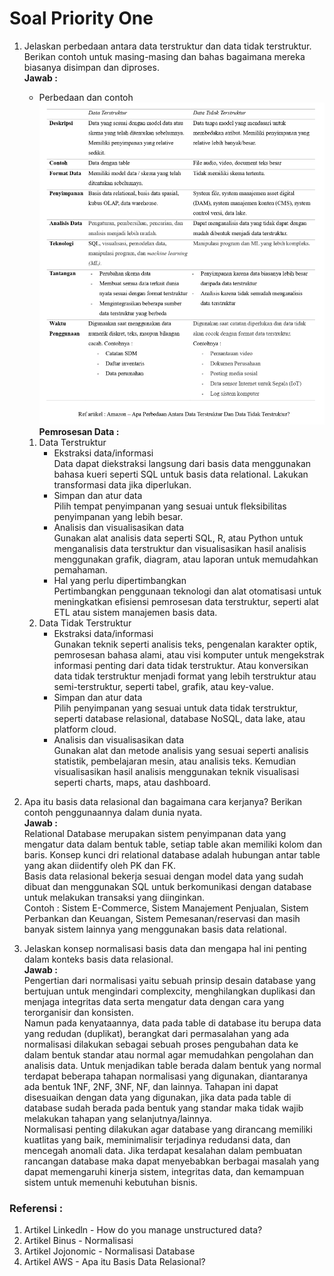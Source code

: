 # Soal Priority One

1. Jelaskan perbedaan antara data terstruktur dan data tidak terstruktur. Berikan contoh untuk masing-masing dan bahas bagaimana mereka biasanya disimpan dan diproses.  
   **Jawab :**  
   - Perbedaan dan contoh  
   ![preview](https://github.com/Ikaap/data_ika-purwanti/blob/main/11_Fundamental-DE-Part-2/screenshots/perbedaan_data.png)  
   **Pemrosesan Data :**  
   1. Data Terstruktur  
      - Ekstraksi data/informasi  
        Data dapat diekstraksi langsung dari basis data menggunakan bahasa kueri seperti SQL untuk basis data relational. Lakukan transformasi data jika diperlukan.  
      - Simpan dan atur data  
        Pilih tempat penyimpanan yang sesuai untuk fleksibilitas penyimpanan yang lebih besar.  
      - Analisis dan visualisasikan data  
        Gunakan alat analisis data seperti SQL, R, atau Python untuk menganalisis data terstruktur dan visualisasikan hasil analisis menggunakan grafik, diagram, atau laporan untuk memudahkan pemahaman.  
      - Hal yang perlu dipertimbangkan  
        Pertimbangkan penggunaan teknologi dan alat otomatisasi untuk meningkatkan efisiensi pemrosesan data terstruktur, seperti alat ETL atau sistem manajemen basis data.  
   2. Data Tidak Terstruktur  
      - Ekstraksi data/informasi  
        Gunakan teknik seperti analisis teks, pengenalan karakter optik, pemrosesan bahasa alami, atau visi komputer untuk mengekstrak informasi penting dari data tidak terstruktur. Atau konversikan data tidak terstruktur menjadi format yang lebih terstruktur atau semi-terstruktur, seperti tabel, grafik, atau key-value.  
      - Simpan dan atur data  
        Pilih penyimpanan yang sesuai untuk data tidak terstruktur, seperti database relasional, database NoSQL, data lake, atau platform cloud.  
      - Analisis dan visualisasikan data  
        Gunakan alat dan metode analisis yang sesuai seperti analisis statistik, pembelajaran mesin, atau analisis teks. Kemudian visualisasikan hasil analisis menggunakan teknik visualisasi seperti charts, maps, atau dashboard.  

2. Apa itu basis data relasional dan bagaimana cara kerjanya? Berikan contoh penggunaannya dalam dunia nyata.  
   **Jawab :**   
   Relational Database merupakan sistem penyimpanan data yang mengatur data dalam bentuk table, setiap table akan memiliki kolom dan baris. Konsep kunci dri relational database adalah hubungan antar table yang akan diidentify oleh PK dan FK.  
   Basis data relasional bekerja sesuai dengan model data yang sudah dibuat dan menggunakan SQL untuk berkomunikasi dengan database untuk melakukan transaksi yang diinginkan.  
   Contoh : Sistem E-Commerce, Sistem Manajement Penjualan, Sistem Perbankan dan Keuangan, Sistem Pemesanan/reservasi dan masih banyak sistem lainnya yang menggunakan basis data relational.  
   
3. Jelaskan konsep normalisasi basis data dan mengapa hal ini penting dalam konteks basis data relasional.  
   **Jawab :**  
   Pengertian dari normalisasi yaitu sebuah prinsip desain database yang bertujuan untuk mengindari complexcity, menghilangkan duplikasi dan menjaga integritas data serta mengatur data dengan cara yang terorganisir dan konsisten.  
   Namun pada kenyataannya, data pada table di database itu berupa data yang redudan (duplikat), berangkat dari permasalahan yang ada normalisasi dilakukan sebagai sebuah proses pengubahan data ke dalam bentuk standar atau normal agar memudahkan pengolahan dan analisis data. Untuk menjadikan table berada dalam bentuk yang normal terdapat beberapa tahapan normalisasi yang digunakan, diantaranya ada bentuk 1NF, 2NF, 3NF, NF, dan lainnya. Tahapan ini dapat disesuaikan dengan data yang digunakan, jika data pada table di database sudah berada pada bentuk yang standar maka tidak wajib melakukan tahapan yang selanjutnya/lainnya.  
   Normalisasi penting dilakukan agar database yang dirancang memiliki kuatlitas yang baik, meminimalisir terjadinya redudansi data, dan mencegah anomali data. Jika terdapat kesalahan dalam pembuatan rancangan database maka dapat menyebabkan berbagai masalah yang dapat memengaruhi kinerja sistem, integritas data, dan kemampuan sistem untuk memenuhi kebutuhan bisnis.  


### Referensi :
1. Artikel Linkedln - How do you manage unstructured data?
2. Artikel Binus - Normalisasi
3. Artikel Jojonomic - Normalisasi Database
4. Artikel AWS - Apa itu Basis Data Relasional?
